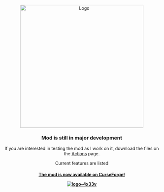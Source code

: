 <p align="center"><img src="https://i.ibb.co/zrC8mms/icon.png" alt="Logo" width="400"></p>
<h3 align="center">Mod is still in major development</h3>
<p align="center">
If you are interested in testing the mod as I work on it, download the files on the <a href="https://github.com/ianm1647/expandeddelight/actions">Actions</a> page.</p>

<p align="center"> Current features are listed <a href="https://github.com/ianm1647/expandeddelight/issues/1"here</a></p>

<h4 align="center"> The mod is now available on CurseForge!</p>
<p align="center"><a href="https://www.curseforge.com/minecraft/mc-mods/expanded-delight"><img src="https://i.ibb.co/fDHvmnz/logo-4x33v.png" alt="logo-4x33v" border="0"></a></p>
